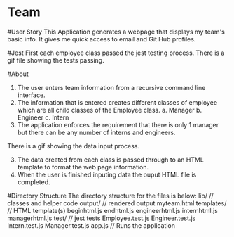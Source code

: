 # Team
 
 #User Story
 This Application generates a webpage that displays my team's basic info.
 It gives me quick access to email and Git Hub profiles.
 
 #Jest
 First each employee class passed the jest testing process.
 There is a gif file showing the tests passing.
 
 #About
 1. The user enters team information from a recursive command line interface.
 2. The information that is entered creates different classes of employee which are all child classes of the Employee class.
 a. Manager
 b. Engineer
 c. Intern
 3. The application enforces the requirement that there is only 1 manager but there can be any number of interns and engineers.
 
 There is a gif showing the data input process.
 
 3. The data created from each class is passed through to an HTML template to format the web page information.
 4. When the user is finished inputing data the ouput HTML file is completed.
 
 #Directory Structure
 The directory structure for the files is below:
 lib/           // classes and helper code
 output/        // rendered output
    myteam.html
 templates/     // HTML template(s)
    beginhtml.js
    endhtml.js
    engineerhtml.js
    internhtml.js
    managerhtml.js
 test/          // jest tests
   Employee.test.js
   Engineer.test.js
   Intern.test.js
   Manager.test.js
 app.js         // Runs the application
 
